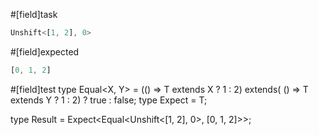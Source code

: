 #[field]task
```ts
Unshift<[1, 2], 0>
```

#[field]expected
```ts
[0, 1, 2]
```

#[field]test
type Equal<X, Y> = (<T>() => T extends X ? 1 : 2) extends(
    <T>() => T extends Y ? 1 : 2) ? true : false;
type Expect<T extends true> = T;

type Result = Expect<Equal<Unshift<[1, 2], 0>, [0, 1, 2]>>;